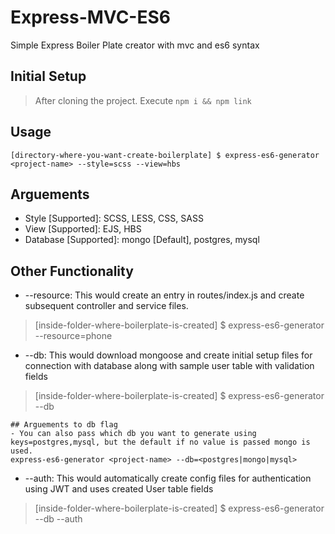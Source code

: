 # Express-MVC-ES6

Simple Express Boiler Plate creator with mvc and es6 syntax

## Initial Setup

> After cloning the project. Execute `npm i && npm link`

## Usage

    [directory-where-you-want-create-boilerplate] $ express-es6-generator <project-name> --style=scss --view=hbs

## Arguements

- Style [Supported]: SCSS, LESS, CSS, SASS
- View [Supported]: EJS, HBS
- Database [Supported]: mongo [Default], postgres, mysql

## Other Functionality

- --resource: This would create an entry in routes/index.js and create subsequent controller and service files.

> [inside-folder-where-boilerplate-is-created] \$ express-es6-generator --resource=phone

- --db: This would download mongoose and create initial setup files for connection with database along with sample user table with validation fields

> [inside-folder-where-boilerplate-is-created] \$ express-es6-generator <project-name> --db

    ## Arguements to db flag
    - You can also pass which db you want to generate using keys=postgres,mysql, but the default if no value is passed mongo is used.
    express-es6-generator <project-name> --db=<postgres|mongo|mysql>


- --auth: This would automatically create config files for authentication using JWT and uses created User table fields

> [inside-folder-where-boilerplate-is-created] \$ express-es6-generator <project-name> --db --auth

